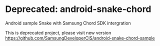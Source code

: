 Deprecated: android-snake-chord
===================

Android sample Snake with Samsung Chord SDK intergration

This is deprecated project, please visit new version
https://github.com/SamsungDeveloperCIS/android-snake-chord-sample
